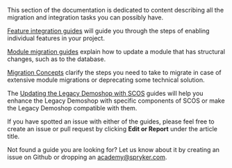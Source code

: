 This section of the documentation is dedicated to content describing all the migration and integration tasks you can possibly have.

[Feature integration guides](https://documentation.spryker.com/v4/docs/about-integration) will guide you through the steps of enabling individual features in your project.

[Module migration guides](https://documentation.spryker.com/v4/docs/about-migration) explain how to update a module that has structural changes, such as to the database.

[Migration Concepts](https://documentation.spryker.com/v4/docs/about-migration-concepts) clarify the steps you need to take to migrate in case of extensive module migrations or deprecating some technical solution.

The [Updating the Legacy Demoshop with SCOS](https://documentation.spryker.com/v4/docs/about-updating) guides will help you enhance the Legacy Demoshop with specific components of SCOS or make the Legacy Demoshop compatible with them.

If you have spotted an issue with either of the guides, please feel free to create an issue or pull request by clicking **Edit or Report** under the article title.

Not found a guide you are looking for? Let us know about it by creating an issue on Github or dropping an  [academy@spryker.com](mailto:academy@spryker.com).